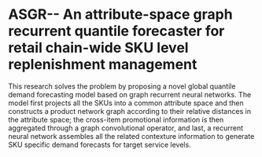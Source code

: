 # ASGR-- An attribute-space graph recurrent quantile forecaster for retail chain-wide SKU level replenishment management
 This research solves the problem by proposing a novel global quantile demand forecasting model based on graph recurrent neural networks. The model first projects all the SKUs into a common attribute space and then constructs a product network graph according to their relative distances in the attribute space; the cross-item promotional information is then aggregated through a graph convolutional operator, and last, a recurrent neural network assembles all the related contexture information to generate SKU specific demand forecasts for target service levels. 
